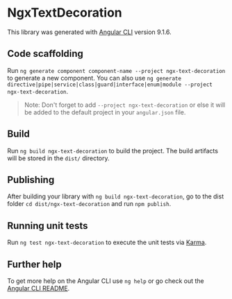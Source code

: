 # NgxTextDecoration

This library was generated with [Angular CLI](https://github.com/angular/angular-cli) version 9.1.6.

## Code scaffolding

Run `ng generate component component-name --project ngx-text-decoration` to generate a new component. You can also use `ng generate directive|pipe|service|class|guard|interface|enum|module --project ngx-text-decoration`.
> Note: Don't forget to add `--project ngx-text-decoration` or else it will be added to the default project in your `angular.json` file. 

## Build

Run `ng build ngx-text-decoration` to build the project. The build artifacts will be stored in the `dist/` directory.

## Publishing

After building your library with `ng build ngx-text-decoration`, go to the dist folder `cd dist/ngx-text-decoration` and run `npm publish`.

## Running unit tests

Run `ng test ngx-text-decoration` to execute the unit tests via [Karma](https://karma-runner.github.io).

## Further help

To get more help on the Angular CLI use `ng help` or go check out the [Angular CLI README](https://github.com/angular/angular-cli/blob/master/README.md).
